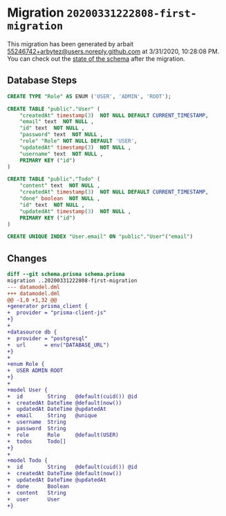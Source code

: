 # Migration `20200331222808-first-migration`

This migration has been generated by arbait <55246742+arbytez@users.noreply.github.com> at 3/31/2020, 10:28:08 PM.
You can check out the [state of the schema](./schema.prisma) after the migration.

## Database Steps

```sql
CREATE TYPE "Role" AS ENUM ('USER', 'ADMIN', 'ROOT');

CREATE TABLE "public"."User" (
    "createdAt" timestamp(3)  NOT NULL DEFAULT CURRENT_TIMESTAMP,
    "email" text  NOT NULL ,
    "id" text  NOT NULL ,
    "password" text  NOT NULL ,
    "role" "Role" NOT NULL DEFAULT 'USER',
    "updatedAt" timestamp(3)  NOT NULL ,
    "username" text  NOT NULL ,
    PRIMARY KEY ("id")
) 

CREATE TABLE "public"."Todo" (
    "content" text  NOT NULL ,
    "createdAt" timestamp(3)  NOT NULL DEFAULT CURRENT_TIMESTAMP,
    "done" boolean  NOT NULL ,
    "id" text  NOT NULL ,
    "updatedAt" timestamp(3)  NOT NULL ,
    PRIMARY KEY ("id")
) 

CREATE UNIQUE INDEX "User.email" ON "public"."User"("email")
```

## Changes

```diff
diff --git schema.prisma schema.prisma
migration ..20200331222808-first-migration
--- datamodel.dml
+++ datamodel.dml
@@ -1,0 +1,32 @@
+generator prisma_client {
+  provider = "prisma-client-js"
+}
+
+datasource db {
+  provider = "postgresql"
+  url      = env("DATABASE_URL")
+}
+
+enum Role {
+  USER ADMIN ROOT
+}
+
+model User {
+  id        String   @default(cuid()) @id
+  createdAt DateTime @default(now())
+  updatedAt DateTime @updatedAt
+  email     String   @unique
+  username  String
+  password  String
+  role      Role     @default(USER)
+  todos     Todo[]
+}
+
+model Todo {
+  id        String   @default(cuid()) @id
+  createdAt DateTime @default(now())
+  updatedAt DateTime @updatedAt
+  done      Boolean
+  content   String
+  user      User
+}
```


